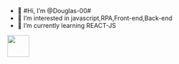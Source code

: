 - 👋  #Hi, I’m @Douglas-00#
- 👀 I’m interested in javascript,RPA,Front-end,Back-end
- 🌱 I’m currently learning REACT-JS 


<!---
Douglas-00/Douglas-00 is a ✨ special ✨ repository because its `README.md` (this file) appears on your GitHub profile.
You can click the Preview link to take a look at your changes.
--->

<img src="https://cdn.jsdelivr.net/gh/devicons/devicon/icons/linkedin/linkedin-original.svg" width=50 margin=10>
